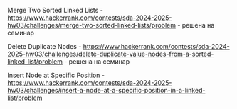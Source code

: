 Merge Two Sorted Linked Lists - https://www.hackerrank.com/contests/sda-2024-2025-hw03/challenges/merge-two-sorted-linked-lists/problem - решена на семинар

Delete Duplicate Nodes - https://www.hackerrank.com/contests/sda-2024-2025-hw03/challenges/delete-duplicate-value-nodes-from-a-sorted-linked-list/problem - решена на семинар

Insert Node at Specific Position - https://www.hackerrank.com/contests/sda-2024-2025-hw03/challenges/insert-a-node-at-a-specific-position-in-a-linked-list/problem
